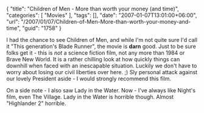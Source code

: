 {
	"title": "Children of Men - More than worth your money (and time)",
	"categories": [
		"Movies"
	],
	"tags": [],
	"date": "2007-01-07T13:01:00+06:00",
	"url": "/2007/01/07/Children-of-Men-More-than-worth-your-money-and-time",
	"guid": "1758"
}

I had the chance to see Children of Men, and while I'm not quite sure I'd call it "This generation's Blade Runner", the movie is <b>darn</b> good. Just to be sure folks get it - this is <i>not</i> a science fiction film, not any more than 1984 or Brave New World. It is a rather chilling look at how quickly things can downhill when faced with an inescapable situation. Luckily we don't have to worry about losing our civil liberties over here. ;) Sly personal attack against our lovely President aside - I would strongly recommend this film.

On a side note - I also saw Lady in the Water. Now - I've always like Night's film, even The Village. Lady in the Water is horrible though. Almost "Highlander 2" horrible.